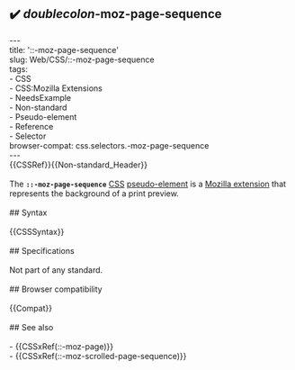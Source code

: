 ## ✔️ _doublecolon_-moz-page-sequence 
 ---<br/>title: '::-moz-page-sequence'<br/>slug: Web/CSS/::-moz-page-sequence<br/>tags:<br/>  - CSS<br/>  - CSS:Mozilla Extensions<br/>  - NeedsExample<br/>  - Non-standard<br/>  - Pseudo-element<br/>  - Reference<br/>  - Selector<br/>browser-compat: css.selectors.-moz-page-sequence<br/>---<br/>{{CSSRef}}{{Non-standard_Header}}<br/><br/>The **`::-moz-page-sequence`** [CSS](/en-US/docs/Web/CSS) [pseudo-element](/en-US/docs/Web/CSS/Pseudo-elements) is a [Mozilla extension](/en-US/docs/Web/CSS/Mozilla_Extensions) that represents the background of a print preview.<br/><br/>## Syntax<br/><br/>{{CSSSyntax}}<br/><br/>## Specifications<br/><br/>Not part of any standard.<br/><br/>## Browser compatibility<br/><br/>{{Compat}}<br/><br/>## See also<br/><br/>- {{CSSxRef(::-moz-page)}}<br/>- {{CSSxRef(::-moz-scrolled-page-sequence)}}<br/>